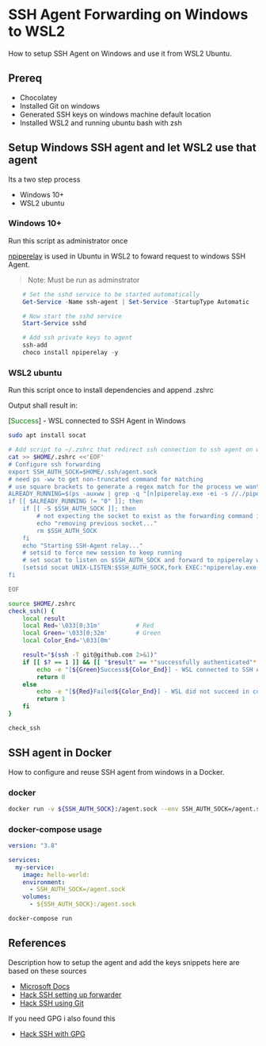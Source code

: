 # SSH Agent Forwarding on Windows to WSL2

How to setup SSH Agent on Windows and use it from WSL2 Ubuntu.

## Prereq

- Chocolatey
- Installed Git on windows
- Generated SSH keys on windows machine default location
- Installed WSL2 and running ubuntu bash with zsh

## Setup Windows SSH agent and let WSL2 use that agent

Its a two step process

- Windows 10+
- WSL2 ubuntu

### Windows 10+
Run this script as administrator once

[npiperelay](https://github.com/jstarks/npiperelay) is used in Ubuntu in WSL2 to foward request to windows SSH Agent.

> Note: Must be run as adminstrator

``` powershell
    # Set the sshd service to be started automatically
    Get-Service -Name ssh-agent | Set-Service -StartupType Automatic

    # Now start the sshd service
    Start-Service sshd

    # Add ssh private keys to agent
    ssh-add
    choco install npiperelay -y
```

### WSL2 ubuntu

Run this script once to install dependencies and append .zshrc

Output shall result in:

[<span style="color:green">Success</span>] - WSL connected to SSH Agent in Windows

``` bash
sudo apt install socat

# Add script to ~/.zshrc that redirect ssh connection to ssh agent on windows
cat >> $HOME/.zshrc <<'EOF'
# Configure ssh forwarding
export SSH_AUTH_SOCK=$HOME/.ssh/agent.sock
# need ps -ww to get non-truncated command for matching
# use square brackets to generate a regex match for the process we want but that doesn't match the grep command running it!
ALREADY_RUNNING=$(ps -auxww | grep -q "[n]piperelay.exe -ei -s //./pipe/openssh-ssh-agent"; echo $?)
if [[ $ALREADY_RUNNING != "0" ]]; then
    if [[ -S $SSH_AUTH_SOCK ]]; then
        # not expecting the socket to exist as the forwarding command isn't running (http://www.tldp.org/LDP/abs/html/fto.html)
        echo "removing previous socket..."
        rm $SSH_AUTH_SOCK
    fi
    echo "Starting SSH-Agent relay..."
    # setsid to force new session to keep running
    # set socat to listen on $SSH_AUTH_SOCK and forward to npiperelay which then forwards to openssh-ssh-agent on windows
    (setsid socat UNIX-LISTEN:$SSH_AUTH_SOCK,fork EXEC:"npiperelay.exe -ei -s //./pipe/openssh-ssh-agent",nofork &) >/dev/null 2>&1
fi

EOF

source $HOME/.zshrc
check_ssh() {
    local result
    local Red='\033[0;31m'          # Red
    local Green='\033[0;32m'        # Green
    local Color_End='\033[0m'

    result="$(ssh -T git@github.com 2>&1)"
    if [[ $? == 1 ]] && [[ "$result" == *"successfully authenticated"* ]]; then
        echo -e "[${Green}Success${Color_End}] - WSL connected to SSH Agent in Windows"
        return 0
    else
        echo -e "[${Red}Failed${Color_End}] - WSL did not succeed in connecting to SSH Agent in Windows"
        return 1
    fi
}

check_ssh
```

## SSH agent in Docker

How to configure and reuse SSH agent from windows in a Docker.

### docker

``` bash
docker run -v ${SSH_AUTH_SOCK}:/agent.sock --env SSH_AUTH_SOCK=/agent.sock
```

### docker-compose usage
``` yaml
version: "3.8"

services:
  my-service:
    image: hello-world:
    environment:
      - SSH_AUTH_SOCK=/agent.sock
    volumes:
      - ${SSH_AUTH_SOCK}:/agent.sock
```

``` bash
docker-compose run
```

## References

Description how to setup the agent and add the keys snippets here are based on these sources

- [Microsoft Docs](https://docs.microsoft.com/en-us/windows-server/administration/openssh/openssh_keymanagement)
- [Hack SSH setting up forwarder](https://stuartleeks.com/posts/wsl-ssh-key-forward-to-windows/)
- [Hack SSH using Git](https://stuartleeks.com/posts/git-for-windows-ssh-key-passphrases/)

If you need GPG i also found this

- [Hack SSH with GPG](https://blog.nimamoh.net/yubi-key-gpg-wsl2/)
